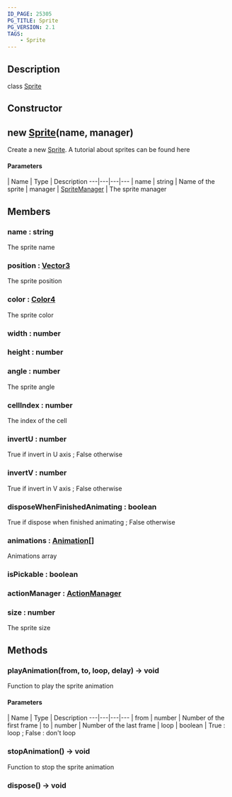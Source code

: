 ```yaml
---
ID_PAGE: 25305
PG_TITLE: Sprite
PG_VERSION: 2.1
TAGS:
    - Sprite
---
```

## Description

class [Sprite](/classes/2.3/Sprite)



## Constructor

## new [Sprite](/classes/2.3/Sprite)(name, manager)

Create a new [Sprite](/classes/2.3/Sprite).
A tutorial about sprites can be found here

#### Parameters
 | Name | Type | Description
---|---|---|---
 | name | string |   Name of the sprite
 | manager | [SpriteManager](/classes/2.3/SpriteManager) |   The sprite manager
## Members

### name : string

The sprite name

### position : [Vector3](/classes/2.3/Vector3)

The sprite position

### color : [Color4](/classes/2.3/Color4)

The sprite color

### width : number



### height : number



### angle : number

The sprite angle

### cellIndex : number

The index of the cell

### invertU : number

True if invert in U axis ; False otherwise

### invertV : number

True if invert in V axis ; False otherwise

### disposeWhenFinishedAnimating : boolean

True if dispose when finished animating ; False otherwise

### animations : [Animation](/classes/2.3/Animation)[]

Animations array

### isPickable : boolean



### actionManager : [ActionManager](/classes/2.3/ActionManager)



### size : number

The sprite size

## Methods

### playAnimation(from, to, loop, delay) &rarr; void

Function to play the sprite animation

#### Parameters
 | Name | Type | Description
---|---|---|---
 | from | number |   Number of the first frame
 | to | number |   Number of the last frame
 | loop | boolean |   True : loop ; False : don't loop
### stopAnimation() &rarr; void

Function to stop the sprite animation
### dispose() &rarr; void


